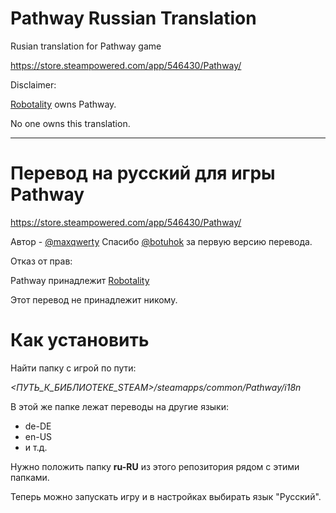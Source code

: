 # Pathway Russian Translation

Rusian translation for Pathway game

https://store.steampowered.com/app/546430/Pathway/

Disclaimer:

[Robotality](http://robotality.com/blog/about/) owns Pathway.

No one owns this translation.

* * *

# Перевод на русский для игры Pathway
https://store.steampowered.com/app/546430/Pathway/

Автор - [@maxqwerty](https://github.com/maxqwerty)
Спасибо [@botuhok](https://github.com/botuhok) за первую версию перевода.

Отказ от прав:

Pathway принадлежит [Robotality](http://robotality.com/blog/about/)

Этот перевод не принадлежит никому.

# Как установить

Найти папку с игрой по пути:

*<ПУТЬ_К_БИБЛИОТЕКЕ_STEAM>/steamapps/common/Pathway/i18n*

В этой же папке лежат переводы на другие языки:
- de-DE
- en-US
- и т.д.

Нужно положить папку **ru-RU** из этого репозитория рядом с этими папками.

Теперь можно запускать игру и в настройках выбирать язык "Русский".
